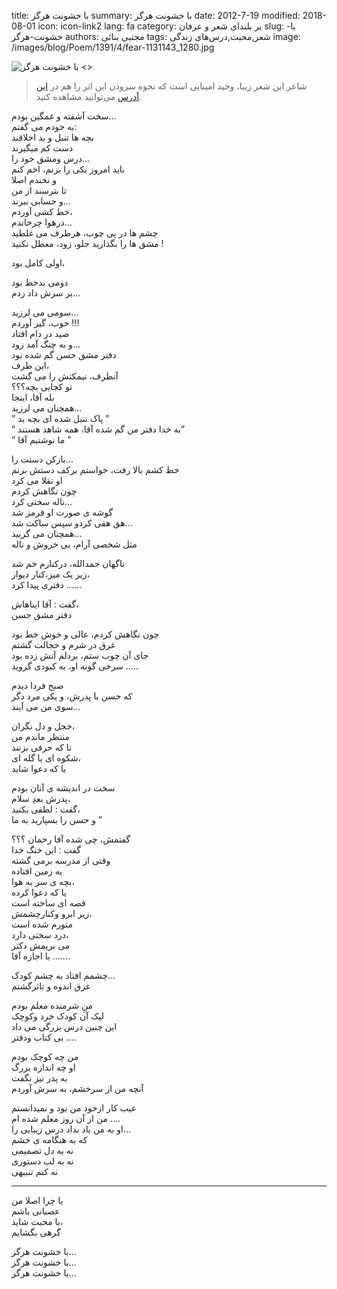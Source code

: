 title: با خشونت هرگز
summary: با خشونت هرگز
date: 2012-7-19
modified: 2018-08-01
icon:  icon-link2
lang: fa
category: بر بلندای شعر و عرفان
slug: با-خشونت-هرگز
authors: مجتبی بنائی
tags: شعر,محبت,درس‌های زندگی
image: /images/blog/Poem/1391/4/fear-1131143_1280.jpg


![  با خشونت هرگز <>]({static}/images/blog/Poem/1391/4/fear-1131143_1280.jpg)

> شاعر این شعر زیبا، وحید امینایی است که نحوه سرودن این اثر را هم در [این آدرس](https://mpamohds.persianblog.ir/18YODDq6K5hddxRv98vy-%D9%85%D8%B5%D8%A7%D8%AD%D8%A8%D9%87-%D8%A8%D8%A7%D8%B3%D8%B1%D8%A7%DB%8C%D9%86%D8%AF%D9%87-%D8%B4%D8%B9%D8%B1-%D8%A8%D8%A7-%D8%AE%D8%B4%D9%88%D9%86%D8%AA-%D9%87%D8%B1%DA%AF%D8%B2) می‌توانید مشاهده کنید.


سخت آشفته و غمگین بودم…  
 به خودم می گفتم:  
بچه ها تنبل و بد اخلاقند  
دست کم میگیرند  
درس ومشق خود را…  
باید امروز یکی را بزنم، اخم کنم  
 و نخندم اصلا  
تا بترسند از من  
و حسابی ببرند…  
خط کشی آوردم،  
درهوا چرخاندم…  
 چشم ها در پی چوب، هرطرف می غلطید  
مشق ها را بگذارید جلو، زود، معطل نکنید !  
   
اولی کامل بود،  
   
دومی بدخط بود  
بر سرش داد زدم…  
   
سومی می لرزید…  
خوب، گیر آوردم !!!  
صید در دام افتاد  
و به چنگ آمد زود…  
دفتر مشق حسن گم شده بود  
این طرف،  
آنطرف، نیمکتش را می گشت  
تو کجایی بچه؟؟؟  
بله آقا، اینجا  
همچنان می لرزید…  
” پاک تنبل شده ای بچه بد ”  
” به خدا دفتر من گم شده آقا، همه شاهد هستند”  
” ما نوشتیم آقا ”  
   
بازکن دستت را…  
خط کشم بالا رفت، خواستم برکف دستش بزنم  
او تقلا می کرد  
چون نگاهش کردم  
ناله سختی کرد…  
گوشه ی صورت او قرمز شد  
هق هقی کردو سپس ساکت شد…  
همچنان می گریید…  
مثل شخصی آرام، بی خروش و ناله  
   
ناگهان حمدالله، درکنارم خم شد  
زیر یک میز،کنار دیوار،  
دفتری پیدا کرد ……  
   
گفت : آقا ایناهاش،  
دفتر مشق حسن  
   
چون نگاهش کردم، عالی و خوش خط بود  
غرق در شرم و خجالت گشتم  
جای آن چوب ستم، بردلم آتش زده بود  
سرخی گونه او، به کبودی گروید …..  
   
صبح فردا دیدم  
که حسن با پدرش، و یکی مرد دگر  
سوی من می آیند…  
   
خجل و دل نگران،  
منتظر ماندم من  
تا که حرفی بزنند  
شکوه ای یا گله ای،  
یا که دعوا شاید  
   
سخت در اندیشه ی آنان بودم  
پدرش بعدِ سلام،  
گفت : لطفی بکنید،  
و حسن را بسپارید به ما ”  
   
گفتمش، چی شده آقا رحمان ؟؟؟  
گفت : این خنگ خدا  
وقتی از مدرسه برمی گشته  
به زمین افتاده  
بچه ی سر به هوا،  
یا که دعوا کرده  
قصه ای ساخته است  
زیر ابرو وکنارچشمش،  
متورم شده است  
درد سختی دارد،  
می بریمش دکتر  
با اجازه آقا …….  
   
چشمم افتاد به چشم کودک…  
غرق اندوه و تاثرگشتم  
   
منِ شرمنده معلم بودم  
لیک آن کودک خرد وکوچک  
این چنین درس بزرگی می داد  
بی کتاب ودفتر ….  
   
من چه کوچک بودم  
او چه اندازه بزرگ  
به پدر نیز نگفت  
آنچه من از سرخشم، به سرش آوردم  
   
عیب کار ازخود من بود و نمیدانستم  
من از آن روز معلم شده ام ….  
او به من یاد بداد  درس زیبایی را…  
که به هنگامه ی خشم  
نه به دل تصمیمی  
نه به لب دستوری  
نه کنم تنبیهی  
***  
یا چرا اصلا من  
عصبانی باشم  
با محبت شاید،  
گرهی بگشایم  
   
با خشونت هرگز…  
          با خشونت هرگز…  
                   با خشونت هرگز… 
